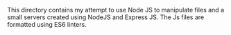 This directory contains my attempt to use Node JS to manipulate files and a small servers created using NodeJS and Express JS. The Js files are formatted using ES6 linters. 